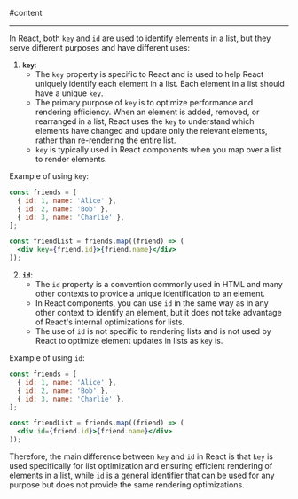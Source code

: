 #content 
___

In React, both `key` and `id` are used to identify elements in a list, but they serve different purposes and have different uses:

1. **`key`**:
   - The `key` property is specific to React and is used to help React uniquely identify each element in a list. Each element in a list should have a unique `key`.
   - The primary purpose of `key` is to optimize performance and rendering efficiency. When an element is added, removed, or rearranged in a list, React uses the `key` to understand which elements have changed and update only the relevant elements, rather than re-rendering the entire list.
   - `key` is typically used in React components when you map over a list to render elements.

Example of using `key`:

``` jsx
const friends = [
  { id: 1, name: 'Alice' },
  { id: 2, name: 'Bob' },
  { id: 3, name: 'Charlie' },
];

const friendList = friends.map((friend) => (
  <div key={friend.id}>{friend.name}</div>
));
```

2. **`id`**:
   - The `id` property is a convention commonly used in HTML and many other contexts to provide a unique identification to an element.
   - In React components, you can use `id` in the same way as in any other context to identify an element, but it does not take advantage of React's internal optimizations for lists.
   - The use of `id` is not specific to rendering lists and is not used by React to optimize element updates in lists as `key` is.

Example of using `id`:

```jsx
const friends = [
  { id: 1, name: 'Alice' },
  { id: 2, name: 'Bob' },
  { id: 3, name: 'Charlie' },
];

const friendList = friends.map((friend) => (
  <div id={friend.id}>{friend.name}</div>
));
```

Therefore, the main difference between `key` and `id` in React is that `key` is used specifically for list optimization and ensuring efficient rendering of elements in a list, while `id` is a general identifier that can be used for any purpose but does not provide the same rendering optimizations.
